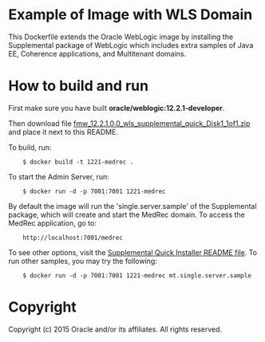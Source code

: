 Example of Image with WLS Domain
================================
This Dockerfile extends the Oracle WebLogic image by installing the Supplemental package of WebLogic which includes extra samples of Java EE, Coherence applications, and Multitenant domains.

# How to build and run
First make sure you have built **oracle/weblogic:12.2.1-developer**. 

Then download file [fmw_12.2.1.0.0_wls_supplemental_quick_Disk1_1of1.zip](http://www.oracle.com/technetwork/middleware/weblogic/downloads/wls-for-dev-1703574.html) and place it next to this README.

To build, run:

        $ docker build -t 1221-medrec .

To start the Admin Server, run:

        $ docker run -d -p 7001:7001 1221-medrec

By default the image will run the 'single.server.sample' of the Supplemental package, which will create and start the MedRec domain. To access the MedRec application, go to:

        http://localhost:7001/medrec

To see other options, visit the [Supplemental Quick Installer README file](http://download.oracle.com/otn/nt/middleware/12c/1221/wls_1221_SupplementalQuickInstaller_README.txt). To run other samples, you may try the following:

        $ docker run -d -p 7001:7001 1221-medrec mt.single.server.sample

# Copyright
Copyright (c) 2015 Oracle and/or its affiliates. All rights reserved.
